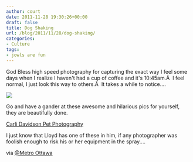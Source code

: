 ```yaml
---
author: court
date: 2011-11-28 19:30:26+00:00
draft: false
title: Dog Shaking
url: /blog/2011/11/28/dog-shaking/
categories:
- Culture
tags:
- jowls are fun
---
```


God Bless high speed photography for capturing the exact way I feel some days when I realize I haven't had a cup of coffee and it's 10:45am.Â  I feel normal, I just look this way to others.Â  It takes a while to notice....

![](http://www.vallentyne.com/blog/wp-content/uploads/2011/11/dog-shaking.png)


Go and have a gander at these awesome and hilarious pics for yourself, they are beautifully done.

[Carli Davidson Pet Photography](http://carlidavidson.photoshelter.com/gallery-image/Shake/G0000s_trsF9CDFI/I0000Sz03P1L2rr4)

I just know that Lloyd has one of these in him, if any photographer was foolish enough to risk his or her equipment in the spray....

via [@Metro Ottawa](http://twitter.com/#!/metroottawa)


